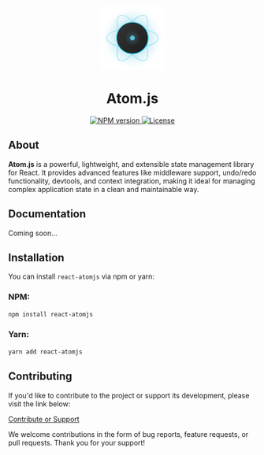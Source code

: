 <div align="center">
  <a href="https://github.com/inject3r/atom.js">
    <picture>
      <source media="(prefers-color-scheme: dark)" srcset="https://raw.githubusercontent.com/inject3r/atom.js/164e0f638fddb1741bf193a036e728d77cfdf346/logo/logo.svg">
      <img alt="Atom.js logo" src="https://raw.githubusercontent.com/inject3r/atom.js/164e0f638fddb1741bf193a036e728d77cfdf346/logo/logo.svg" height="128">
    </picture>
  </a>
  <h1>Atom.js</h1>

<a href="https://www.npmjs.com/package/react-atomjs">
  <img alt="NPM version" src="https://img.shields.io/npm/v/react-atomjs.svg?style=for-the-badge&labelColor=000000">
</a>
<a href="https://github.com/inject3r/atom.js/blob/main/readme.md">
  <img alt="License" src="https://img.shields.io/github/license/inject3r/atom.js.svg?style=for-the-badge&labelColor=000000">
</a>
</div>

## About

**Atom.js** is a powerful, lightweight, and extensible state management library for React. It provides advanced features like middleware support, undo/redo functionality, devtools, and context integration, making it ideal for managing complex application state in a clean and maintainable way.

## Documentation

Coming soon...

## Installation

You can install `react-atomjs` via npm or yarn:

### NPM:

```bash
npm install react-atomjs
```

### Yarn:

```bash
yarn add react-atomjs
```

## Contributing

If you'd like to contribute to the project or support its development, please visit the link below:

[Contribute or Support](https://github.com/inject3r/atom.js)

We welcome contributions in the form of bug reports, feature requests, or pull requests. Thank you for your support!
